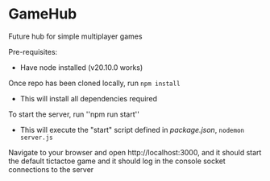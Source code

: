 # GameHub
Future hub for simple multiplayer games


Pre-requisites:
- Have node installed (v20.10.0 works)

Once repo has been cloned locally, run ``npm install``
- This will install all dependencies required

To start the server, run ''npm run start''
- This will execute the "start" script defined in *package.json*, ``nodemon server.js``

Navigate to your browser and open http://localhost:3000, and it should start the default tictactoe game and it should log in the console socket connections to the server